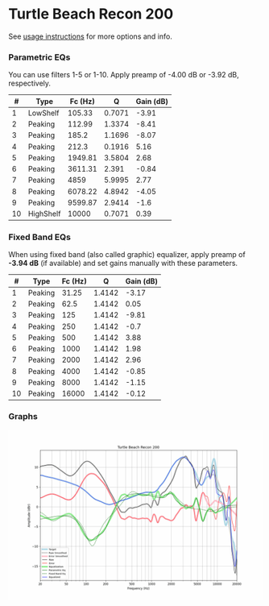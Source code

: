 # Turtle Beach Recon 200
See [usage instructions](https://github.com/jaakkopasanen/AutoEq#usage) for more options and info.

### Parametric EQs
You can use filters 1-5 or 1-10. Apply preamp of -4.00 dB or -3.92 dB, respectively.

|   # | Type      |   Fc (Hz) |      Q |   Gain (dB) |
|-----|-----------|-----------|--------|-------------|
|   1 | LowShelf  |    105.33 | 0.7071 |       -3.91 |
|   2 | Peaking   |    112.99 | 1.3374 |       -8.41 |
|   3 | Peaking   |    185.2  | 1.1696 |       -8.07 |
|   4 | Peaking   |    212.3  | 0.1916 |        5.16 |
|   5 | Peaking   |   1949.81 | 3.5804 |        2.68 |
|   6 | Peaking   |   3611.31 | 2.391  |       -0.84 |
|   7 | Peaking   |   4859    | 5.9995 |        2.77 |
|   8 | Peaking   |   6078.22 | 4.8942 |       -4.05 |
|   9 | Peaking   |   9599.87 | 2.9414 |       -1.6  |
|  10 | HighShelf |  10000    | 0.7071 |        0.39 |

### Fixed Band EQs
When using fixed band (also called graphic) equalizer, apply preamp of **-3.94 dB** (if available) and set gains manually with these parameters.

|   # | Type    |   Fc (Hz) |      Q |   Gain (dB) |
|-----|---------|-----------|--------|-------------|
|   1 | Peaking |     31.25 | 1.4142 |       -3.17 |
|   2 | Peaking |     62.5  | 1.4142 |        0.05 |
|   3 | Peaking |    125    | 1.4142 |       -9.81 |
|   4 | Peaking |    250    | 1.4142 |       -0.7  |
|   5 | Peaking |    500    | 1.4142 |        3.88 |
|   6 | Peaking |   1000    | 1.4142 |        1.98 |
|   7 | Peaking |   2000    | 1.4142 |        2.96 |
|   8 | Peaking |   4000    | 1.4142 |       -0.85 |
|   9 | Peaking |   8000    | 1.4142 |       -1.15 |
|  10 | Peaking |  16000    | 1.4142 |       -0.12 |

### Graphs
![](./Turtle%20Beach%20Recon%20200.png)
